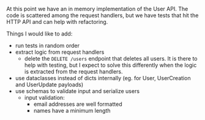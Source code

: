 At this point we have an in memory implementation of the User API. The code
is scattered among the request handlers, but we have tests that hit the HTTP API
and can help with refactoring.

Things I would like to add:
- run tests in random order
- extract logic from request handlers
    - delete the `DELETE /users` endpoint that deletes all users. It is there
    to help with testing, but I expect to solve this differently when the
    logic is extracted from the request handlers.
- use dataclasses instead of dicts internally (eg. for User, UserCreation and UserUpdate payloads)
- use schemas to validate input and serialize users
    - input validation:
        - email addresses are well formatted
        - names have a minimum length
